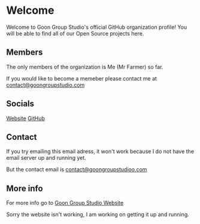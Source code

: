 # Welcome
Welcome to Goon Group Studio's official GitHub organization profile! You will be able to find all of our Open Source projects here.

## Members
The only members of the organization is Me (Mr Farmer) so far.

If you would like to become a memeber please contact me at contact@goongroupstudio.com

## Socials
[Website](https://goongroupstudio.com/)
[GitHub](https://github.com/GoonGroupStudio/)

## Contact
If you try emailing this email adress, it won't work because I do not have the email server up and running yet.

But the contact email is contact@goongroupstudioo.com

## More info
For more info go to [Goon Group Studio Website](https://goongroupstudio.com)

Sorry the website isn't working, I am working on getting it up and running.
